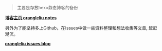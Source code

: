 > 主要是存放hexo静态博客的备份

**[博客主页 orangleliu notes](http://orangleliu.info)**

另外为了能坚持多上Github，在Issues中做一些资料整理和想法收集等文章, 赶赶潮流。

**[orangleliu issues blog](https://github.com/orangle/blog/issues)**



